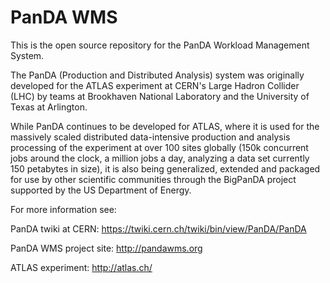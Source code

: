 PanDA WMS
=========

This is the open source repository for the PanDA Workload Management System.

The PanDA (Production and Distributed Analysis) system was originally developed for the ATLAS experiment at CERN's Large Hadron Collider (LHC) by teams at Brookhaven National Laboratory and the University of Texas at Arlington. 

While PanDA continues to be developed for ATLAS, where it is used for the massively scaled distributed data-intensive production and analysis processing of the experiment at over 100 sites globally (150k concurrent jobs around the clock, a million jobs a day, analyzing a data set currently 150 petabytes in size), it is also being generalized, extended and packaged for use by other scientific communities through the BigPanDA project supported by the US Department of Energy.

For more information see:

PanDA twiki at CERN: https://twiki.cern.ch/twiki/bin/view/PanDA/PanDA

PanDA WMS project site: http://pandawms.org

ATLAS experiment: http://atlas.ch/
